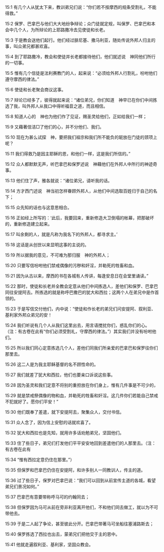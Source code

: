 <a id="1"></a>15:1  有几个人从犹太下来，教训弟兄们说：“你们若不按摩西的规条受割礼，不能得救。”  

<a id="2"></a>15:2  保罗、巴拿巴与他们大大地纷争辩论；众门徒就定规，叫保罗、巴拿巴和本会中几个人，为所辩论的上耶路撒冷去见使徒和长老。  

<a id="3"></a>15:3  于是教会送他们起行。他们经过腓尼基、撒马利亚，随处传说外邦人归主的事，叫众弟兄都甚欢喜。  

<a id="4"></a>15:4  到了耶路撒冷，教会和使徒并长老都接待他们，他们就述说　神同他们所行的一切事。  

<a id="5"></a>15:5  惟有几个信徒是法利赛教门的人，起来说：“必须给外邦人行割礼，吩咐他们遵守摩西的律法。”  

<a id="6"></a>15:6  使徒和长老聚会商议这事。  

<a id="7"></a>15:7  辩论已经多了，彼得就起来说：“诸位弟兄，你们知道　神早已在你们中间拣选了我，叫外邦人从我口中得听福音之道，而且相信。  

<a id="8"></a>15:8  知道人心的　神也为他们作了见证，赐圣灵给他们，正如给我们一样；  

<a id="9"></a>15:9  又藉著信洁□了他们的心，并不分他们、我们。  

<a id="10"></a>15:10  现在为甚么试探　神，要把我们祖宗和我们所不能负的轭放在门徒的颈项上呢？  

<a id="11"></a>15:11  我们得救乃是因主耶稣的恩，和他们一样，这是我们所信的。”  

<a id="12"></a>15:12  众人都默默无声，听巴拿巴和保罗述说　神藉他们在外邦人中所行的神迹奇事。  

<a id="13"></a>15:13  他们住了声，雅各就说：“诸位弟兄，请听我的话。  

<a id="14"></a>15:14  方才西门述说　神当初怎样眷顾外邦人，从他们中间选取百姓归于自己的名下；  

<a id="15"></a>15:15  众先知的话也与这意思相合。  

<a id="16"></a>15:16  正如经上所写的：‘此后，我要回来，重新修造大卫倒塌的帐幕，把那破坏的，重新修造建立起来。  

<a id="17"></a>15:17  叫余剩的人，就是凡称为我名下的外邦人，都寻求主。’  

<a id="18"></a>15:18  这话是从创世以来显明这事的主说的。  

<a id="19"></a>15:19  所以据我的意见，不可难为那归服　神的外邦人；  

<a id="20"></a>15:20  只要写信吩咐他们禁戒偶像的污秽和奸淫，并勒死的牲畜和血。　  

<a id="21"></a>15:21  因为从古以来，摩西的书在各城有人传讲，每逢安息日在会堂里诵读。”  

<a id="22"></a>15:22  那时，使徒和长老并全教会定意从他们中间拣选人，差他们和保罗、巴拿巴同往安提阿去。所拣选的就是称呼巴撒巴的犹大和西拉；这两个人在弟兄中是作首领的。　  

<a id="23"></a>15:23  于是写信交付他们，内中说：“使徒和作长老的弟兄们问安提阿、叙利亚、基利家外邦众弟兄的安！  

<a id="24"></a>15:24  我们听说有几个人从我们这里出去，用言语搅扰你们，惑乱你们的心。（注：有古卷在此有“你们必须受割礼，守摩西的律法。”）其实我们并没有吩咐他们。  

<a id="25"></a>15:25  所以我们同心定意拣选几个人，差他们同我们所亲爱的巴拿巴和保罗往你们那里去。  

<a id="26"></a>15:26  这二人是为我主耶稣基督的名不顾性命的。  

<a id="27"></a>15:27  我们就差了犹大和西拉，他们也要亲口诉说这些事。  

<a id="28"></a>15:28  因为圣灵和我们定意不将别的重担放在你们身上，惟有几件事是不可少的，  

<a id="29"></a>15:29  就是禁戒祭偶像的物和血，并勒死的牲畜和奸淫。这几件你们若能自己禁戒不犯就好了。愿你们平安！”  

<a id="30"></a>15:30  他们既奉了差遣，就下安提阿去，聚集众人，交付书信。  

<a id="31"></a>15:31  众人念了，因为信上安慰的话就欢喜了。  

<a id="32"></a>15:32  犹大和西拉也是先知，就用许多话劝勉弟兄，坚固他们。　  

<a id="33"></a>15:33  住了些日子，弟兄们打发他们平平安安地回到差遣他们的人那里去。（注：有古卷在此有  

<a id="34"></a>15:34  “惟有西拉定意仍住在那里。”）  

<a id="35"></a>15:35  但保罗和巴拿巴仍住在安提阿，和许多别人一同教训人，传主的道。  

<a id="36"></a>15:36  过了些日子，保罗对巴拿巴说：“我们可以回到从前宣传主道的各城，看望弟兄们景况如何。”  

<a id="37"></a>15:37  巴拿巴有意要带称呼马可的约翰同去；  

<a id="38"></a>15:38  但保罗因为马可从前在旁非利亚离开他们，不和他们同去做工，就以为不可带他去。　  

<a id="39"></a>15:39  于是二人起了争论，甚至彼此分开。巴拿巴带著马可坐船往塞浦路斯去；  

<a id="40"></a>15:40  保罗拣选了西拉也出去，蒙弟兄们把他交于主的恩中。  

<a id="41"></a>15:41  他就走遍叙利亚、基利家，坚固众教会。  
